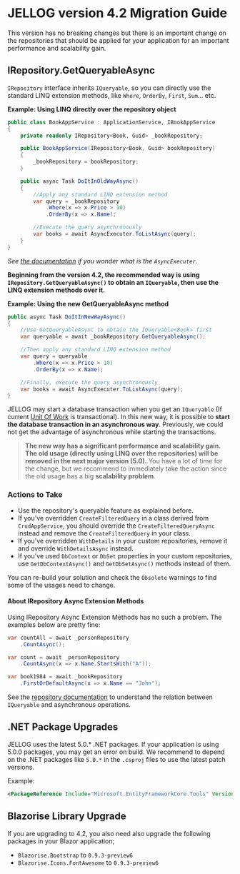 # JELLOG version 4.2 Migration Guide

This version has no breaking changes but there is an important change on the repositories that should be applied for your application for an important performance and scalability gain.

## IRepository.GetQueryableAsync

`IRepository` interface inherits `IQueryable`, so you can directly use the standard LINQ extension methods, like `Where`, `OrderBy`, `First`, `Sum`... etc.

**Example: Using LINQ directly over the repository object**

````csharp
public class BookAppService : ApplicationService, IBookAppService
{
    private readonly IRepository<Book, Guid> _bookRepository;

    public BookAppService(IRepository<Book, Guid> bookRepository)
    {
        _bookRepository = bookRepository;
    }

    public async Task DoItInOldWayAsync()
    {
        //Apply any standard LINQ extension method
        var query = _bookRepository
            .Where(x => x.Price > 10)
            .OrderBy(x => x.Name);

        //Execute the query asynchronously
        var books = await AsyncExecuter.ToListAsync(query);
    }
}
````

*See [the documentation](https://docs.jellog.io/en/jellog/4.2/Repositories#iqueryable-async-operations) if you wonder what is the `AsyncExecuter`.*

**Beginning from the version 4.2, the recommended way is using `IRepository.GetQueryableAsync()` to obtain an `IQueryable`, then use the LINQ extension methods over it.**

**Example: Using the new GetQueryableAsync method**

````csharp
public async Task DoItInNewWayAsync()
{
    //Use GetQueryableAsync to obtain the IQueryable<Book> first
    var queryable = await _bookRepository.GetQueryableAsync();

    //Then apply any standard LINQ extension method
    var query = queryable
        .Where(x => x.Price > 10)
        .OrderBy(x => x.Name);

    //Finally, execute the query asynchronously
    var books = await AsyncExecuter.ToListAsync(query);
}
````

JELLOG may start a database transaction when you get an `IQueryable` (If current [Unit Of Work](https://docs.jellog.io/en/jellog/latest/Unit-Of-Work) is transactional). In this new way, it is possible to **start the database transaction in an asynchronous way**. Previously, we could not get the advantage of asynchronous while starting the transactions.

> **The new way has a significant performance and scalability gain. The old usage (directly using LINQ over the repositories) will be removed in the next major version (5.0).** You have a lot of time for the change, but we recommend to immediately take the action since the old usage has a big **scalability problem**.

### Actions to Take

* Use the repository's queryable feature as explained before.
* If you've overridden `CreateFilteredQuery` in a class derived from `CrudAppService`, you should override the `CreateFilteredQueryAsync` instead and remove the `CreateFilteredQuery` in your class.
* If you've overridden `WithDetails` in your custom repositories, remove it and override `WithDetailsAsync` instead.
* If you've used `DbContext` or `DbSet` properties in your custom repositories, use `GetDbContextAsync()` and `GetDbSetAsync()` methods instead of them.

You can re-build your solution and check the `Obsolete` warnings to find some of the usages need to change.

#### About IRepository Async Extension Methods

Using IRepository Async Extension Methods has no such a problem. The examples below are pretty fine:

````csharp
var countAll = await _personRepository
    .CountAsync();

var count = await _personRepository
    .CountAsync(x => x.Name.StartsWith("A"));

var book1984 = await _bookRepository
    .FirstOrDefaultAsync(x => x.Name == "John");   
````

See the [repository documentation](https://docs.jellog.io/en/jellog/4.2/Repositories#iqueryable-async-operations) to understand the relation between `IQueryable` and asynchronous operations.

## .NET Package Upgrades

JELLOG uses the latest 5.0.* .NET packages. If your application is using 5.0.0 packages, you may get an error on build. We recommend to depend on the .NET packages like `5.0.*` in the `.csproj` files to use the latest patch versions.

Example:

````xml
<PackageReference Include="Microsoft.EntityFrameworkCore.Tools" Version="5.0.*" />
````

## Blazorise Library Upgrade

If you are upgrading to 4.2, you also need also upgrade the following packages in your Blazor application;

* `Blazorise.Bootstrap` to `0.9.3-preview6`
* `Blazorise.Icons.FontAwesome` to `0.9.3-preview6`